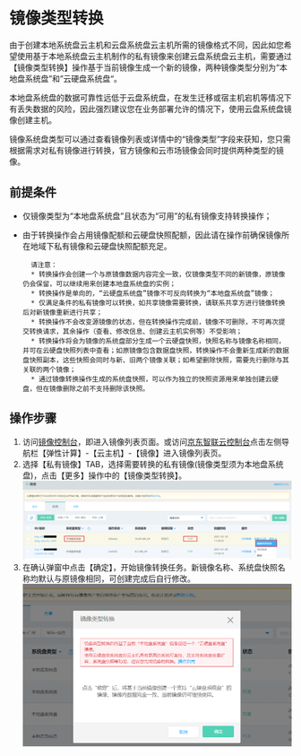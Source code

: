 # 镜像类型转换
由于创建本地系统盘云主机和云盘系统盘云主机所需的镜像格式不同，因此如您希望使用基于本地系统盘云主机制作的私有镜像来创建云盘系统盘云主机，需要通过【镜像类型转换】操作基于当前镜像生成一个新的镜像，两种镜像类型分别为“本地盘系统盘”和”云硬盘系统盘“。

本地盘系统盘的数据可靠性远低于云盘系统盘，在发生迁移或宿主机宕机等情况下有丢失数据的风险，因此强烈建议您在业务部署允许的情况下，使用云盘系统盘镜像创建主机。

镜像系统盘类型可以通过查看镜像列表或详情中的“镜像类型”字段来获知，您只需根据需求对私有镜像进行转换，官方镜像和云市场镜像会同时提供两种类型的镜像。

## 前提条件

* 仅镜像类型为“本地盘系统盘”且状态为“可用”的私有镜像支持转换操作；
* 由于转换操作会占用镜像配额和云硬盘快照配额，因此请在操作前确保镜像所在地域下私有镜像和云硬盘快照配额充足。


		请注意：
		* 转换操作会创建一个与原镜像数据内容完全一致，仅镜像类型不同的新镜像，原镜像仍会保留，可以继续用来创建本地盘系统盘的实例；
		* 转换操作是单向的，“云硬盘系统盘”镜像不可反向转换为“本地盘系统盘”镜像；
		* 仅满足条件的私有镜像可以转换，如共享镜像需要转换，请联系共享方进行镜像转换后对新镜像重新进行共享；
		* 转换操作不会改变源镜像的状态，但在转换操作完成前，镜像不可删除，不可再次提交转换请求，其余操作（查看、修改信息、创建云主机实例等）不受影响；
		* 转换操作将会为镜像的系统盘部分生成一个云硬盘快照，快照名称与镜像名称相同，并可在云硬盘快照列表中查看；如原镜像包含数据盘快照，转换操作不会重新生成新的数据盘快照副本，这些快照会同时与新、旧两个镜像关联；如希望删除快照，需要先行删除与其关联的两个镜像；
		* 通过镜像转换操作生成的系统盘快照，可以作为独立的快照资源用来单独创建云硬盘，但在镜像删除之前不支持删除该快照。


## 操作步骤
1. 访问[镜像控制台][1]，即进入镜像列表页面。或访问[京东智联云控制台][2]点击左侧导航栏【弹性计算】-【云主机】-【镜像】进入镜像列表页。
2. 选择【私有镜像】TAB，选择需要转换的私有镜像(镜像类型须为本地盘系统盘)，点击【更多】操作中的【镜像类型转换】。<br>
![](../../../../../image/vm/Operation-Guide-Image-Convert1.png)
3. 在确认弹窗中点击【确定】，开始镜像转换任务。新镜像名称、系统盘快照名称均默认与原镜像相同，可创建完成后自行修改。
![](../../../../../image/vm/Operation-Guide-Image-convert2.png)

  [1]: https://cns-console.jdcloud.com/host/image/list
  [2]: https://console.jdcloud.com/
 

